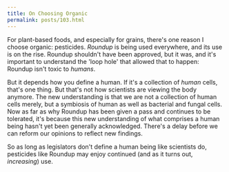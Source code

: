 ```yaml
---
title: On Choosing Organic
permalink: posts/103.html
---
```


For plant-based foods, and especially for grains, there's one reason I choose organic: pesticides. _Roundup_ is being used everywhere, and its use is on the rise. Roundup shouldn't have been approved, but it was, and it's important to understand the 'loop hole' that allowed that to happen: Roundup isn't toxic to _humans_.

But it depends how you define a human. If it's a collection of *human* cells, that's one thing. But that's not how scientists are viewing the body anymore. The new understanding is that we are not a collection of human cells merely, but a symbiosis of human as well as bacterial and fungal cells. Now as far as why Roundup has been given a pass and continues to be tolerated, it's because this new understanding of what comprises a human being hasn't yet been generally acknowledged. There's a delay before we can reform our opinions to reflect new findings.

So as long as legislators don't define a human being like scientists do, pesticides like Roundup may enjoy continued (and as it turns out, *increasing*) use.


